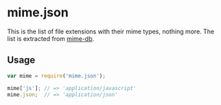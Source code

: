 # mime.json

This is the list of file extensions with their mime types, nothing more. The list is extracted from [mime-db](https://www.npmjs.com/package/mime-db).

## Usage

```js
var mime = require('mime.json');

mime['js']; // => 'application/javascript'
mime.json;  // => 'application/json'
```